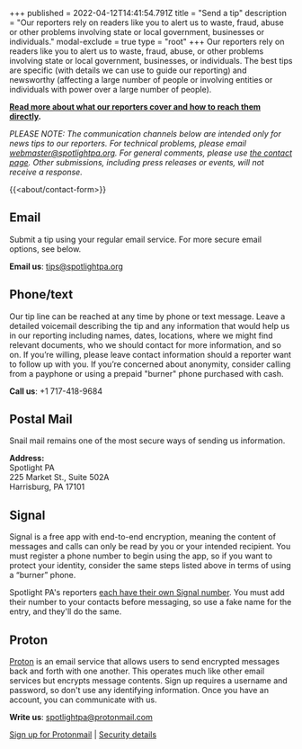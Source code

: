 +++
published = 2022-04-12T14:41:54.791Z
title = "Send a tip"
description = "Our reporters rely on readers like you to alert us to waste, fraud, abuse or other problems involving state or local government, businesses or individuals."
modal-exclude = true
type = "root"
+++
Our reporters rely on readers like you to alert us to waste, fraud, abuse, or other problems involving state or local government, businesses, or individuals. The best tips are specific (with details we can use to guide our reporting) and newsworthy (affecting a large number of people or involving entities or individuals with power over a large number of people).

**[Read more about what our reporters cover and how to reach them directly](https://lesspage.com/about/staff/).**

*PLEASE NOTE: The communication channels below are intended only for news tips to our reporters. For technical problems, please email [webmaster@spotlightpa.org](mailto:webmaster@spotlightpa.org). For general comments, please use [the contact page](/contact/). Other submissions, including press releases or events, will not receive a response.*

{{<about/contact-form>}}

## Email

Submit a tip using your regular email service. For more secure email options, see below.

**Email us**: [tips@spotlightpa.org](mailto:tips@spotlightpa.org)

## Phone/text

Our tip line can be reached at any time by phone or text message. Leave a detailed voicemail describing the tip and any information that would help us in our reporting including names, dates, locations, where we might find relevant documents, who we should contact for more information, and so on. If you’re willing, please leave contact information should a reporter want to follow up with you. If you’re concerned about anonymity, consider calling from a payphone or using a prepaid "burner" phone purchased with cash.

**Call us**: +1 717-418-9684

## Postal Mail

Snail mail remains one of the most secure ways of sending us information.

**Address:**\
Spotlight PA\
225 Market St., Suite 502A\
Harrisburg, PA 17101

## Signal

Signal is a free app with end-to-end encryption, meaning the content of messages and calls can only be read by you or your intended recipient. You must register a phone number to begin using the app, so if you want to protect your identity, consider the same steps listed above in terms of using a “burner” phone. 

Spotlight PA's reporters [each have their own Signal number](https://lesspage.com/about/staff/). You must add their number to your contacts before messaging, so use a fake name for the entry, and they'll do the same.

## Proton

[Proton](https://proton.me/about) is an email service that allows users to send encrypted messages back and forth with one another. This operates much like other email services but encrypts message contents. Sign up requires a username and password, so don't use any identifying information. Once you have an account, you can communicate with us.

**Write us**: [spotlightpa@protonmail.com](mailto:spotlightpa@protonmail.com)

[Sign up for Protonmail](https://mail.protonmail.com/create/new) | [Security details](https://protonmail.com/security-details)